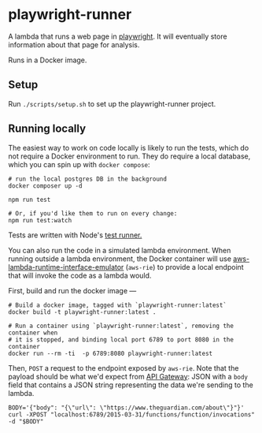 # playwright-runner

A lambda that runs a web page in [playwright](https://playwright.dev/). It will eventually store information about that page for analysis.

Runs in a Docker image.

## Setup

Run `./scripts/setup.sh` to set up the playwright-runner project.

## Running locally

The easiest way to work on code locally is likely to run the tests, which do not require a Docker environment to run. They do require a local database, which you can spin up with `docker compose`:

```
# run the local postgres DB in the background
docker composer up -d

npm run test

# Or, if you'd like them to run on every change:
npm run test:watch
```

Tests are written with Node's [test runner.](https://nodejs.org/api/test.html)

You can also run the code in a simulated lambda environment. When running outside a lambda environment, the Docker container will use [aws-lambda-runtime-interface-emulator](https://github.com/aws/aws-lambda-runtime-interface-emulator) (`aws-rie`) to provide a local endpoint that will invoke the code as a lambda would.

First, build and run the docker image —

```
# Build a docker image, tagged with `playwright-runner:latest`
docker build -t playwright-runner:latest .

# Run a container using `playwright-runner:latest`, removing the container when
# it is stopped, and binding local port 6789 to port 8080 in the container
docker run --rm -ti  -p 6789:8080 playwright-runner:latest
```

Then, `POST` a request to the endpoint exposed by `aws-rie`. Note that the payload should be what we'd expect from [API Gateway](https://docs.aws.amazon.com/apigateway/latest/developerguide/set-up-lambda-proxy-integrations.html#api-gateway-simple-proxy-for-lambda-input-format): JSON with a `body` field that contains a JSON string representing the data we're sending to the lambda.

```
BODY='{"body": "{\"url\": \"https://www.theguardian.com/about\"}"}'
curl -XPOST "localhost:6789/2015-03-31/functions/function/invocations" -d "$BODY"
```
